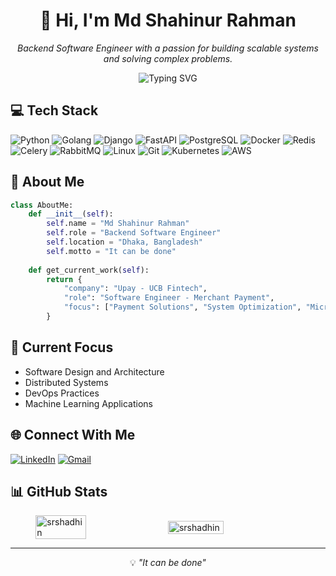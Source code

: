 <!-- Profile Header -->
<h1 align="center">👋 Hi, I'm Md Shahinur Rahman</h1>

<p align="center">
  <em>Backend Software Engineer with a passion for building scalable systems and solving complex problems.</em>
</p>

<!-- Animated Banner -->
<p align="center">
  <img src="https://readme-typing-svg.herokuapp.com?font=Fira+Code&pause=1000&color=2196F3&center=true&vCenter=true&width=435&lines=Backend+Software+Engineer;Python+%7C+Django+%7C+FastAPI+%7C+Golang;Always+learning+new+things" alt="Typing SVG" />
</p>

[//]: # (<h3 align="left">Connect with me:</h3>)

[//]: # (<p align="left">)

[//]: # (<a href="https://linkedin.com/in/srshadhin" target="blank"><img align="center" src="https://raw.githubusercontent.com/rahuldkjain/github-profile-readme-generator/master/src/images/icons/Social/linked-in-alt.svg" alt="srshadhin" height="30" width="40" /></a>)

[//]: # (<a href="https://www.leetcode.com/shadhin_int" target="blank"><img align="center" src="https://raw.githubusercontent.com/rahuldkjain/github-profile-readme-generator/master/src/images/icons/Social/leet-code.svg" alt="shadhin_int" height="30" width="40" /></a>)

[//]: # (</p>)

<!-- Tech Stack Section -->
<h2>💻 Tech Stack</h2>

![Python](https://img.shields.io/badge/-Python-3776AB?style=flat&logo=Python&logoColor=white) ![Golang](https://img.shields.io/badge/-Golang-00ADD8?style=flat&logo=go&logoColor=white) ![Django](https://img.shields.io/badge/-Django-092E20?style=flat&logo=django&logoColor=white) ![FastAPI](https://img.shields.io/badge/-FastAPI-009688?style=flat&logo=fastapi&logoColor=white) ![PostgreSQL](https://img.shields.io/badge/-PostgreSQL-336791?style=flat&logo=postgresql&logoColor=white) ![Docker](https://img.shields.io/badge/-Docker-2496ED?style=flat&logo=docker&logoColor=white) ![Redis](https://img.shields.io/badge/-Redis-DC382D?style=flat&logo=redis&logoColor=white) 
![Celery](https://img.shields.io/badge/-Celery-37814A?style=flat&logo=celery&logoColor=white) ![RabbitMQ](https://img.shields.io/badge/-RabbitMQ-FF6600?style=flat&logo=rabbitmq&logoColor=white) ![Linux](https://img.shields.io/badge/-Linux-FCC624?style=flat&logo=linux&logoColor=black) ![Git](https://img.shields.io/badge/-Git-F05032?style=flat&logo=git&logoColor=white) ![Kubernetes](https://img.shields.io/badge/-Kubernetes-326CE5?style=flat&logo=kubernetes&logoColor=white)
 ![AWS](https://img.shields.io/badge/-AWS-232F3E?style=flat&logo=amazon-aws&logoColor=white)

<!-- About Me Section -->
## 🚀 About Me

```python
class AboutMe:
    def __init__(self):
        self.name = "Md Shahinur Rahman"
        self.role = "Backend Software Engineer"
        self.location = "Dhaka, Bangladesh"
        self.motto = "It can be done"
        
    def get_current_work(self):
        return {
            "company": "Upay - UCB Fintech",
            "role": "Software Engineer - Merchant Payment",
            "focus": ["Payment Solutions", "System Optimization", "Microservices"]
        }
```

<!-- Current Focus -->
## 🔭 Current Focus
- Software Design and Architecture
- Distributed Systems
- DevOps Practices
- Machine Learning Applications

<!-- Contact Links -->
## 🌐 Connect With Me
[![LinkedIn](https://img.shields.io/badge/-LinkedIn-0077B5?style=flat&logo=LinkedIn&logoColor=white)](https://www.linkedin.com/in/srshadhint) [![Gmail](https://img.shields.io/badge/-Gmail-D14836?style=flat&logo=Gmail&logoColor=white)](mailto:shadhin.int@gmail.com)

[//]: # (## 🌟 Fun Fact)

[//]: # (- I enjoy photography and run a Facebook page called **[Shadhingraphy]&#40;https://www.facebook.com/Shadhingraphy&#41;**.)

[//]: # (- I'm always experimenting with new tech or exploring challenging puzzles in competitive programming.)

[//]: # (<p><img align="left" src="https://github-readme-stats.vercel.app/api/top-langs?username=srshadhin&show_icons=true&locale=en&layout=compact" alt="srshadhin" /></p>)
## 📊 GitHub Stats
<div style="display: flex; justify-content: center; align-items: center; gap: 10px;">
  <img src="https://github-readme-stats.vercel.app/api?username=srshadhin&show_icons=true&locale=en" alt="srshadhin" style="width: 40% !important;"/>
  <img src="https://github-readme-streak-stats.herokuapp.com/?user=srshadhin&" alt="srshadhin" style="width: 42% !important;" />
</div>

<hr>
<p align="center">
  💡 <em>"It can be done"</em>
</p>

